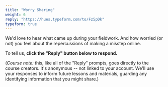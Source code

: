 ```yaml
---
title: "Worry Sharing"
weight: 6
reply: "https://hues.typeform.com/to/Fz5pDk"
typeform: true
---
```


We'd love to hear what came up during your fieldwork. And how worried (or not) you feel about the repercussions of making a misstep online.

To tell us, **click the "Reply" button below to respond.**

(_Course note:_ this, like all of the "Reply" prompts, goes directly to the course creators. It's anonymous -- not linked to your account. We'll use your responses to inform future lessons and materials, guarding any identifying information that you might share.)

